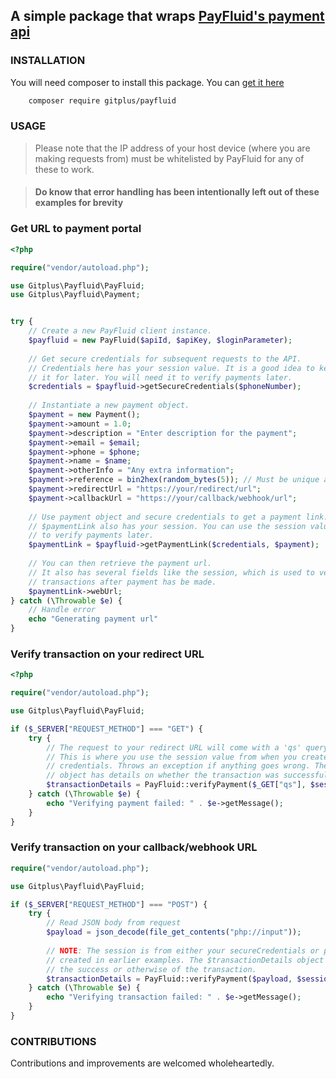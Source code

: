 ## A simple package that wraps [PayFluid's payment api](https://documenter.getpostman.com/view/1587357/SWDzdLcg#3b4e3a30-4714-4d21-a53a-1ca938618ede)

### INSTALLATION
You will need composer to install this package. You can [get it here](https://getcomposer.org/)
```bash
    composer require gitplus/payfluid
```


### USAGE
> Please note that the IP address of your host device (where you are making requests from) must be whitelisted by PayFluid
> for any of these to work.   

> #### Do know that error handling has been intentionally left out of these examples for brevity
### Get URL to payment portal
```php
<?php

require("vendor/autoload.php");

use Gitplus\Payfluid\PayFluid;
use Gitplus\Payfluid\Payment;


try {
    // Create a new PayFluid client instance.
    $payfluid = new PayFluid($apiId, $apiKey, $loginParameter);
    
    // Get secure credentials for subsequent requests to the API.
    // Credentials here has your session value. It is a good idea to keep
    // it for later. You will need it to verify payments later.
    $credentials = $payfluid->getSecureCredentials($phoneNumber);
    
    // Instantiate a new payment object.
    $payment = new Payment();
    $payment->amount = 1.0;
    $payment->description = "Enter description for the payment";
    $payment->email = $email;
    $payment->phone = $phone;
    $payment->name = $name;
    $payment->otherInfo = "Any extra information";
    $payment->reference = bin2hex(random_bytes(5)); // Must be unique and not more than 10 characters.
    $payment->redirectUrl = "https://your/redirect/url";
    $payment->callbackUrl = "https://your/callback/webhook/url";
    
    // Use payment object and secure credentials to get a payment link.
    // $paymentLink also has your session. You can use the session value
    // to verify payments later.
    $paymentLink = $payfluid->getPaymentLink($credentials, $payment);
    
    // You can then retrieve the payment url.
    // It also has several fields like the session, which is used to verify
    // transactions after payment has be made.
    $paymentLink->webUrl;
} catch (\Throwable $e) {
    // Handle error
    echo "Generating payment url"
}

```

### Verify transaction on your redirect URL
```php
<?php

require("vendor/autoload.php");

use Gitplus\Payfluid\PayFluid;

if ($_SERVER["REQUEST_METHOD"] === "GET") {
    try {
        // The request to your redirect URL will come with a 'qs' query parameter.
        // This is where you use the session value from when you created your secure
        // credentials. Throws an exception if anything goes wrong. The $transactionDetails
        // object has details on whether the transaction was successful or not.
        $transactionDetails = PayFluid::verifyPayment($_GET["qs"], $session);
    } catch (\Throwable $e) {
        echo "Verifying payment failed: " . $e->getMessage();
    }   
}
```

### Verify transaction on your callback/webhook URL
```php
require("vendor/autoload.php");

use Gitplus\Payfluid\PayFluid;

if ($_SERVER["REQUEST_METHOD"] === "POST") {
    try {
        // Read JSON body from request
        $payload = json_decode(file_get_contents("php://input"));
    
        // NOTE: The session is from either your secureCredentials or paymentLink object
        // created in earlier examples. The $transactionDetails object has details on 
        // the success or otherwise of the transaction.
        $transactionDetails = PayFluid::verifyPayment($payload, $session);
    } catch (\Throwable $e) {
        echo "Verifying transaction failed: " . $e->getMessage();
    }
}
```

### CONTRIBUTIONS
Contributions and improvements are welcomed wholeheartedly.